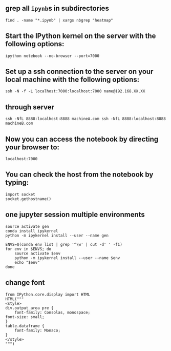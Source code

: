 ## grep all `ipynb`s in subdirectories

    find . -name "*.ipynb" | xargs nbgrep "heatmap"
    
## Start the IPython kernel on the server with the following options:

    ipython notebook --no-browser --port=7000

## Set up a ssh connection to the server on your local machine with the following options:

    ssh -N -f -L localhost:7000:localhost:7000 name@192.168.XX.XX

## through server

    ssh -NfL 8888:localhost:8888 machineA.com ssh -NfL 8888:localhost:8888 machineB.com

## Now you can access the notebook by directing your browser to:

    localhost:7000

## You can check the host from the notebook by typing:

    import socket
    socket.gethostname()

## one jupyter session multiple environments

    source activate gen
    conda install ipykernel
    python -m ipykernel install --user --name gen
    
    ENVS=$(conda env list | grep '^\w' | cut -d' ' -f1)
    for env in $ENVS; do
        source activate $env
        python -m ipykernel install --user --name $env
        echo "$env"
    done
    
## change font 
 
    from IPython.core.display import HTML
    HTML("""
    <style>
    div.output_area pre {
        font-family: Consolas, monospace;
    font-size: small;
    }
    table.dataframe {
        font-family: Monaco;
    }
    </style>
    """)
